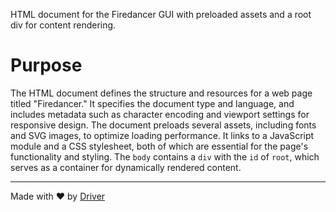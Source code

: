 <!--------------------------------------------------------------------------------->
<!-- IMPORTANT: This file is auto-generated by Driver (https://driver.ai). -------->
<!-- Manual edits may be overwritten on future commits. --------------------------->
<!--------------------------------------------------------------------------------->

HTML document for the Firedancer GUI with preloaded assets and a root div for content rendering.

# Purpose
The HTML document defines the structure and resources for a web page titled "Firedancer." It specifies the document type and language, and includes metadata such as character encoding and viewport settings for responsive design. The document preloads several assets, including fonts and SVG images, to optimize loading performance. It links to a JavaScript module and a CSS stylesheet, both of which are essential for the page's functionality and styling. The `body` contains a `div` with the `id` of `root`, which serves as a container for dynamically rendered content.

---
Made with ❤️ by [Driver](https://www.driver.ai/)